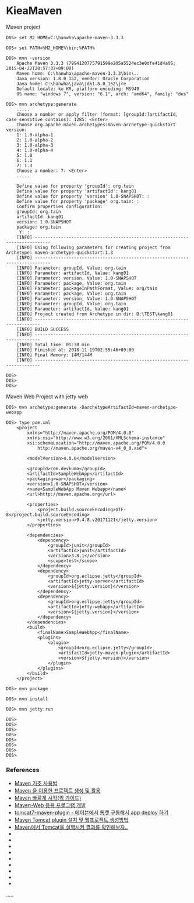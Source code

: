 KieaMaven
=========

Maven project

```
DOS> set M2_HOME=C:\hanwha\apache-maven-3.3.3

DOS> set PATH=%M2_HOME%\bin;%PATH%

DOS> mvn -version
	Apache Maven 3.3.3 (7994120775791599e205a5524ec3e0dfe41d4a06; 2015-04-22T20:57:37+09:00)
	Maven home: C:\hanwha\apache-maven-3.3.3\bin\..
	Java version: 1.8.0_152, vendor: Oracle Corporation
	Java home: C:\hanwha\java\jdk1.8.0_152\jre
	Default locale: ko_KR, platform encoding: MS949
	OS name: "windows 7", version: "6.1", arch: "amd64", family: "dos"

DOS> mvn archetype:generate
	.....
	Choose a number or apply filter (format: [groupId:]artifactId, case sensitive contains): 1285: <Enter>
	Choose org.apache.maven.archetypes:maven-archetype-quickstart version:
	1: 1.0-alpha-1
	2: 1.0-alpha-2
	3: 1.0-alpha-3
	4: 1.0-alpha-4
	5: 1.0
	6: 1.1
	7: 1.3
	Choose a number: 7: <Enter>
	.....
	
	Define value for property 'groupId': org.tain
	Define value for property 'artifactId': kang01
	Define value for property 'version' 1.0-SNAPSHOT: :
	Define value for property 'package' org.tain: :
	Confirm properties configuration:
	groupId: org.tain
	artifactId: kang01
	version: 1.0-SNAPSHOT
	package: org.tain
	 Y: :
	[INFO] ----------------------------------------------------------------------------
	[INFO] Using following parameters for creating project from Archetype: maven-archetype-quickstart:1.3
	[INFO] ----------------------------------------------------------------------------
	[INFO] Parameter: groupId, Value: org.tain
	[INFO] Parameter: artifactId, Value: kang01
	[INFO] Parameter: version, Value: 1.0-SNAPSHOT
	[INFO] Parameter: package, Value: org.tain
	[INFO] Parameter: packageInPathFormat, Value: org/tain
	[INFO] Parameter: package, Value: org.tain
	[INFO] Parameter: version, Value: 1.0-SNAPSHOT
	[INFO] Parameter: groupId, Value: org.tain
	[INFO] Parameter: artifactId, Value: kang01
	[INFO] Project created from Archetype in dir: D:\TEST\kang01
	[INFO] ------------------------------------------------------------------------
	[INFO] BUILD SUCCESS
	[INFO] ------------------------------------------------------------------------
	[INFO] Total time: 01:38 min
	[INFO] Finished at: 2018-11-19T02:55:46+09:00
	[INFO] Final Memory: 14M/144M
	[INFO] ------------------------------------------------------------------------

DOS> 
DOS> 
DOS> 
```

Maven Web Project with jetty web

```
DOS> mvn archetype:generate -DarchetypeArtifactId=maven-archetype-webapp

DOS> type pom.xml
	<project 
		xmlns="http://maven.apache.org/POM/4.0.0" 
		xmlns:xsi="http://www.w3.org/2001/XMLSchema-instance" 
		xsi:schemaLocation="http://maven.apache.org/POM/4.0.0 
			http://maven.apache.org/maven-v4_0_0.xsd">
		
		<modelVersion>4.0.0</modelVersion> 
		
		<groupId>com.devkuma</groupId> 
		<artifactId>SampleWebApp</artifactId> 
		<packaging>war</packaging> 
		<version>1.0-SNAPSHOT</version> 
		<name>SampleWebApp Maven Webapp</name> 
		<url>http://maven.apache.org</url> 
		
		<properties> 
			<project.build.sourceEncoding>UTF-8</project.build.sourceEncoding> 
			<jetty.version>9.4.8.v20171121</jetty.version>
		</properties> 
		
		<dependencies>
			<dependency> 
				<groupId>junit</groupId> 
				<artifactId>junit</artifactId> 
				<version>3.8.1</version> 
				<scope>test</scope> 
			</dependency> 
			<dependency> 
				<groupId>org.eclipse.jetty</groupId> 
				<artifactId>jetty-server</artifactId> 
				<version>${jetty.version}</version> 
			</dependency> 
			<dependency> 
				<groupId>org.eclipse.jetty</groupId> 
				<artifactId>jetty-webapp</artifactId> 
				<version>${jetty.version}</version>
			</dependency> 
		</dependencies>
		<build> 
			<finalName>SampleWebApp</finalName> 
			<plugins> 
				<plugin>
					<groupId>org.eclipse.jetty</groupId>
					<artifactId>jetty-maven-plugin</artifactId>
					<version>${jetty.version}</version>
				</plugin> 
			</plugins>
		</build> 
	</project>

DOS> mvn package

DOS> mvn install

DOS> mvn jetty:run

DOS> 
DOS> 
DOS> 
DOS> 
DOS> 
DOS> 
DOS> 
DOS> 

```


### References
- [Maven 기초 사용법](http://javacan.tistory.com/entry/MavenBasic "")
- [Maven 을 이용한 프로젝트 생성 및 활용](http://unabated.tistory.com/entry/Maven-%EC%9D%84-%EC%9D%B4%EC%9A%A9%ED%95%9C-%ED%94%84%EB%A1%9C%EC%A0%9D%ED%8A%B8-%EC%83%9D%EC%84%B1-%EB%B0%8F-%ED%99%9C%EC%9A%A9 "")
- [Maven 빠르게 시작(퀵 가이드)](http://araikuma.tistory.com/445 "")
- [Maven-Web 응용 프로그램 개발](http://araikuma.tistory.com/449 "Maven-Web 응용 프로그램 개발")
- [tomcat7-maven-plugin - 메이븐에서 톰캣 구동해서 app deploy 하기](https://www.lesstif.com/pages/viewpage.action?pageId=14090451 "tomcat7-maven-plugin - 메이븐에서 톰캣 구동해서 app deploy 하기")
- [Maven Tomcat plugin 설치 및 웹프로젝트 생성방법](http://jijs.tistory.com/entry/Maven-Tomcat-plugin-%EC%84%A4%EC%B9%98-%EB%B0%8F-%EC%9B%B9%ED%94%84%EB%A1%9C%EC%A0%9D%ED%8A%B8-%EC%83%9D%EC%84%B1%EB%B0%A9%EB%B2%95 "Maven Tomcat plugin 설치 및 웹프로젝트 생성방법")
- [Maven에서 Tomcat을 실행시켜 결과를 확인해보자..](https://zgundam.tistory.com/39 "Maven에서 Tomcat을 실행시켜 결과를 확인해보자..")
- []( "")
- []( "")
- []( "")
- []( "")
- []( "")
- []( "")
- []( "")
- []( "")
- []( "")

.....


